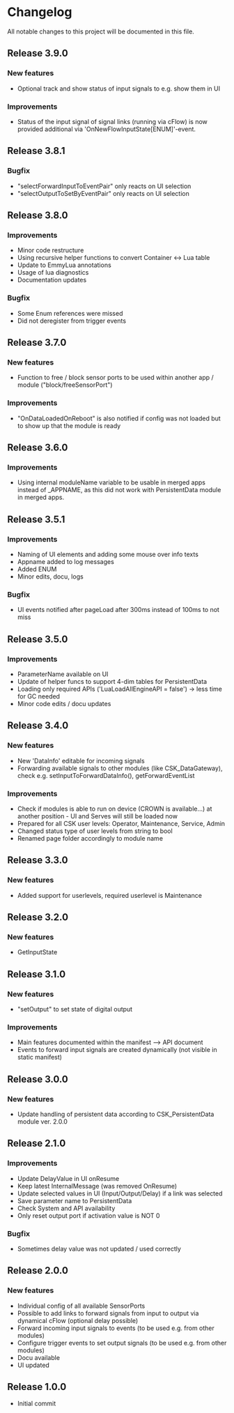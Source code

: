 # Changelog
All notable changes to this project will be documented in this file.

## Release 3.9.0

### New features
- Optional track and show status of input signals to e.g. show them in UI

### Improvements
- Status of the input signal of signal links (running via cFlow) is now provided additional via 'OnNewFlowInputState[ENUM]'-event.

## Release 3.8.1

### Bugfix
- "selectForwardInputToEventPair" only reacts on UI selection
- "selectOutputToSetByEventPair" only reacts on UI selection

## Release 3.8.0

### Improvements
- Minor code restructure
- Using recursive helper functions to convert Container <-> Lua table
- Update to EmmyLua annotations
- Usage of lua diagnostics
- Documentation updates

### Bugfix
- Some Enum references were missed
- Did not deregister from trigger events

## Release 3.7.0

### New features
- Function to free / block sensor ports to be used within another app / module ("block/freeSensorPort")

### Improvements
- "OnDataLoadedOnReboot" is also notified if config was not loaded but to show up that the module is ready

## Release 3.6.0

### Improvements
- Using internal moduleName variable to be usable in merged apps instead of _APPNAME, as this did not work with PersistentData module in merged apps.

## Release 3.5.1

### Improvements
- Naming of UI elements and adding some mouse over info texts
- Appname added to log messages
- Added ENUM
- Minor edits, docu, logs

### Bugfix
- UI events notified after pageLoad after 300ms instead of 100ms to not miss

## Release 3.5.0

### Improvements
- ParameterName available on UI
- Update of helper funcs to support 4-dim tables for PersistentData
- Loading only required APIs ('LuaLoadAllEngineAPI = false') -> less time for GC needed
- Minor code edits / docu updates

## Release 3.4.0

### New features
- New 'DataInfo' editable for incoming signals
- Forwarding available signals to other modules (like CSK_DataGateway), check e.g. setInputToForwardDataInfo(), getForwardEventList

### Improvements
- Check if modules is able to run on device (CROWN is available...) at another position - UI and Serves will still be loaded now
- Prepared for all CSK user levels: Operator, Maintenance, Service, Admin
- Changed status type of user levels from string to bool
- Renamed page folder accordingly to module name

## Release 3.3.0

### New features
- Added support for userlevels, required userlevel is Maintenance

## Release 3.2.0

### New features
- GetInputState

## Release 3.1.0

### New features
- "setOutput" to set state of digital output

### Improvements
- Main features documented within the manifest --> API document
- Events to forward input signals are created dynamically (not visible in static manifest)

## Release 3.0.0

### New features
- Update handling of persistent data according to CSK_PersistentData module ver. 2.0.0

## Release 2.1.0

### Improvements
- Update DelayValue in UI onResume
- Keep latest InternalMessage (was removed OnResume)
- Update selected values in UI (Input/Output/Delay) if a link was selected
- Save parameter name to PersistentData
- Check System and API availability
- Only reset output port if activation value is NOT 0

### Bugfix
- Sometimes delay value was not updated / used correctly

## Release 2.0.0

### New features
- Individual config of all available SensorPorts
- Possible to add links to forward signals from input to output via dynamical cFlow (optional delay possible)
- Forward incoming input signals to events (to be used e.g. from other modules)
- Configure trigger events to set output signals (to be used e.g. from other modules)
- Docu available
- UI updated

## Release 1.0.0
- Initial commit